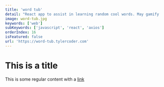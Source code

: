 ```yaml
---
title: 'word tub'
detail: "React app to assist in learning random cool words. May gamify via Babylon-JS."
image: word-tub.jpg
keywords: ['web']
subKeywords: ['javascript', 'react', 'axios']
orderIndex: 16
isFeatured: false
url: 'https://word-tub.tylercoder.com'
---
```


# This is a title

This is some regular content with a [link](https://google.com)